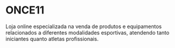 # ONCE11
Loja online especializada na venda de produtos e equipamentos relacionados a diferentes modalidades esportivas, atendendo tanto iniciantes quanto atletas profissionais.
